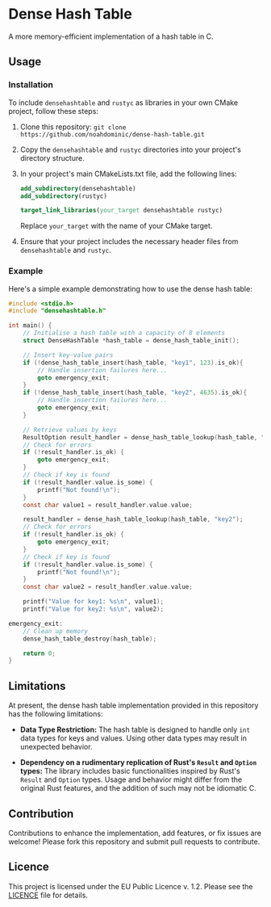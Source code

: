 # Dense Hash Table

A more memory-efficient implementation of a hash table in C.

## Usage

### Installation

To include `densehashtable` and `rustyc` as libraries in your own CMake project, follow these steps:

1. Clone this repository: `git clone https://github.com/noahdominic/dense-hash-table.git`
1. Copy the `densehashtable` and `rustyc` directories into your project's directory structure.
1. In your project's main CMakeLists.txt file, add the following lines:

    ```cmake
    add_subdirectory(densehashtable)
    add_subdirectory(rustyc)

    target_link_libraries(your_target densehashtable rustyc)
    ```

    Replace `your_target` with the name of your CMake target.

1. Ensure that your project includes the necessary header files from `densehashtable` and `rustyc`.

### Example

Here's a simple example demonstrating how to use the dense hash table:

```c
#include <stdio.h>
#include "densehashtable.h"

int main() {
    // Initialise a hash table with a capacity of 8 elements
    struct DenseHashTable *hash_table = dense_hash_table_init();

    // Insert key-value pairs
    if (!dense_hash_table_insert(hash_table, "key1", 123).is_ok){
        // Handle insertion failures here...
        goto emergency_exit;
    }
    if (!dense_hash_table_insert(hash_table, "key2", 4635).is_ok){
        // Handle insertion failures here...
        goto emergency_exit;
    }

    // Retrieve values by keys
    ResultOption result_handler = dense_hash_table_lookup(hash_table, "key1");
    // Check for errors
    if (!result_handler.is_ok) {
        goto emergency_exit;
    } 
    // Check if key is found
    if (!result_handler.value.is_some) {
        printf("Not found!\n");
    }
    const char value1 = result_handler.value.value;

    result_handler = dense_hash_table_lookup(hash_table, "key2");
    // Check for errors
    if (!result_handler.is_ok) {
        goto emergency_exit;
    } 
    // Check if key is found
    if (!result_handler.value.is_some) {
        printf("Not found!\n");
    }
    const char value2 = result_handler.value.value;

    printf("Value for key1: %s\n", value1);
    printf("Value for key2: %s\n", value2);

emergency_exit:
    // Clean up memory
    dense_hash_table_destroy(hash_table);

    return 0;
}

```

## Limitations

At present, the dense hash table implementation provided in this repository has the following limitations:

- **Data Type Restriction:** The hash table is designed to handle only `int` data types for keys and values.  Using other data types may result in unexpected behavior.

- **Dependency on a rudimentary replication of Rust's `Result` and `Option` types:** The library includes basic functionalities inspired by Rust's `Result` and `Option` types.  Usage and behavior might differ from the original Rust features, and the addition of such may not be idiomatic C.

## Contribution

Contributions to enhance the implementation, add features, or fix issues are welcome!  Please fork this repository and submit pull requests to contribute.

## Licence

This project is licensed under the EU Public Licence v. 1.2. Please see the [LICENCE](LICENCE) file for details.
